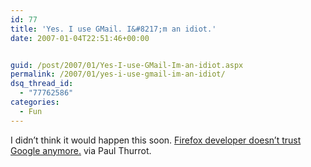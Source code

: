 ```yaml
---
id: 77
title: 'Yes. I use GMail. I&#8217;m an idiot.'
date: 2007-01-04T22:51:46+00:00


guid: /post/2007/01/Yes-I-use-GMail-Im-an-idiot.aspx
permalink: /2007/01/yes-i-use-gmail-im-an-idiot/
dsq_thread_id:
  - "77762586"
categories:
  - Fun
---
```

<p>I didn&rsquo;t think it would happen this soon. <a href="http://www.internet-nexus.com/2006/12/firefox-developer-doesnt-trust-google.htm">Firefox developer doesn&rsquo;t trust Google anymore.</a>&nbsp;via Paul Thurrot.</p>